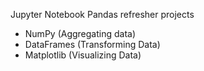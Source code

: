 Jupyter Notebook Pandas refresher projects

- NumPy (Aggregating data)
- DataFrames (Transforming Data)
- Matplotlib (Visualizing Data)